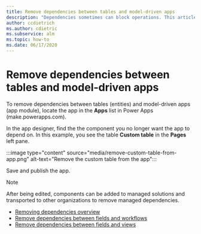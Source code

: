 ```yaml
---
title: Remove dependencies between tables and model-driven apps
description: "Dependencies sometimes can block operations. This article describes how table and model-driven app dependencies can be removed."
author: ccdietrich
ms.author: cdietric
ms.subservice: alm
ms.topic: how-to
ms.date: 06/17/2020
---
```

# Remove dependencies between tables and model-driven apps

<!-- This article needs to be revised to use the modern app designer since the classic app designer is deprecated-->

To remove dependencies between tables (entities) and model-driven apps (app module), locate the app in the **Apps** list in Power Apps (make.powerapps.com).

In the app designer, find the the component you no longer want the app to depend on. In this example, you see the table **Custom table** in the **Pages** left pane.

:::image type="content" source="media/remove-custom-table-from-app.png" alt-text="Remove the custom table from the app":::

Save and publish the app.

> [!NOTE]
> After being edited, components can be added to managed solutions and transported to other organizations to remove managed dependencies.

- [Removing dependencies overview](removing-dependencies.md)
- [Remove dependencies between fields and workflows](remove-field-workflow.md)
- [Remove dependencies between fields and views](remove-field-view.md)
